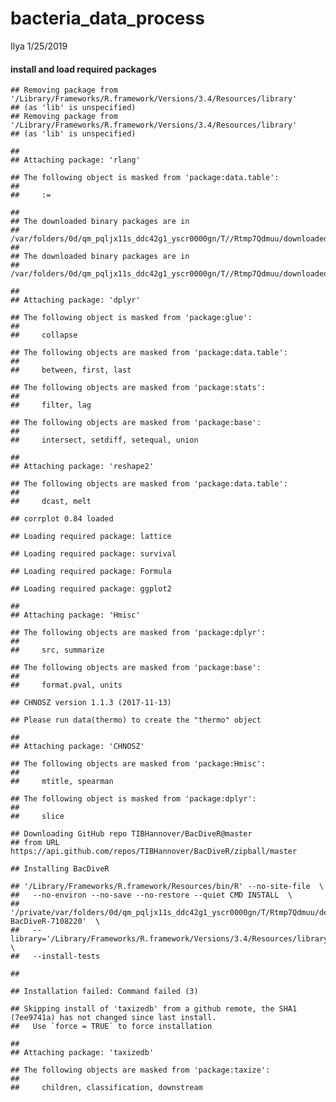 bacteria\_data\_process
================
Ilya
1/25/2019

#### install and load required packages

    ## Removing package from '/Library/Frameworks/R.framework/Versions/3.4/Resources/library'
    ## (as 'lib' is unspecified)
    ## Removing package from '/Library/Frameworks/R.framework/Versions/3.4/Resources/library'
    ## (as 'lib' is unspecified)

    ## 
    ## Attaching package: 'rlang'

    ## The following object is masked from 'package:data.table':
    ## 
    ##     :=

    ## 
    ## The downloaded binary packages are in
    ##  /var/folders/0d/qm_pqljx11s_ddc42g1_yscr0000gn/T//Rtmp7Qdmuu/downloaded_packages
    ## 
    ## The downloaded binary packages are in
    ##  /var/folders/0d/qm_pqljx11s_ddc42g1_yscr0000gn/T//Rtmp7Qdmuu/downloaded_packages

    ## 
    ## Attaching package: 'dplyr'

    ## The following object is masked from 'package:glue':
    ## 
    ##     collapse

    ## The following objects are masked from 'package:data.table':
    ## 
    ##     between, first, last

    ## The following objects are masked from 'package:stats':
    ## 
    ##     filter, lag

    ## The following objects are masked from 'package:base':
    ## 
    ##     intersect, setdiff, setequal, union

    ## 
    ## Attaching package: 'reshape2'

    ## The following objects are masked from 'package:data.table':
    ## 
    ##     dcast, melt

    ## corrplot 0.84 loaded

    ## Loading required package: lattice

    ## Loading required package: survival

    ## Loading required package: Formula

    ## Loading required package: ggplot2

    ## 
    ## Attaching package: 'Hmisc'

    ## The following objects are masked from 'package:dplyr':
    ## 
    ##     src, summarize

    ## The following objects are masked from 'package:base':
    ## 
    ##     format.pval, units

    ## CHNOSZ version 1.1.3 (2017-11-13)

    ## Please run data(thermo) to create the "thermo" object

    ## 
    ## Attaching package: 'CHNOSZ'

    ## The following objects are masked from 'package:Hmisc':
    ## 
    ##     mtitle, spearman

    ## The following object is masked from 'package:dplyr':
    ## 
    ##     slice

    ## Downloading GitHub repo TIBHannover/BacDiveR@master
    ## from URL https://api.github.com/repos/TIBHannover/BacDiveR/zipball/master

    ## Installing BacDiveR

    ## '/Library/Frameworks/R.framework/Resources/bin/R' --no-site-file  \
    ##   --no-environ --no-save --no-restore --quiet CMD INSTALL  \
    ##   '/private/var/folders/0d/qm_pqljx11s_ddc42g1_yscr0000gn/T/Rtmp7Qdmuu/devtools66095ebf892a/TIBHannover-BacDiveR-7108220'  \
    ##   --library='/Library/Frameworks/R.framework/Versions/3.4/Resources/library'  \
    ##   --install-tests

    ## 

    ## Installation failed: Command failed (3)

    ## Skipping install of 'taxizedb' from a github remote, the SHA1 (7ee9741a) has not changed since last install.
    ##   Use `force = TRUE` to force installation

    ## 
    ## Attaching package: 'taxizedb'

    ## The following objects are masked from 'package:taxize':
    ## 
    ##     children, classification, downstream
